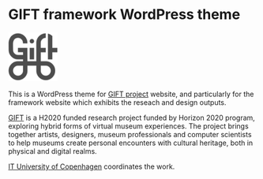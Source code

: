 # GIFT framework WordPress theme

![GIFT logo](img/gift-logo-black.png)

This is a WordPress theme for [GIFT project](http://gifting.digital)
website, and particularly for the framework website which exhibits the
reseach and design outputs.

[GIFT](https://gift.itu.dk) is a H2020 funded research project funded
by Horizon 2020 program, exploring hybrid forms of virtual museum
experiences. The project brings together artists, designers, museum
professionals and computer scientists to help museums create personal
encounters with cultural heritage, both in physical and digital
realms.

[IT University of Copenhagen](https://itu.dk) coordinates the work.
